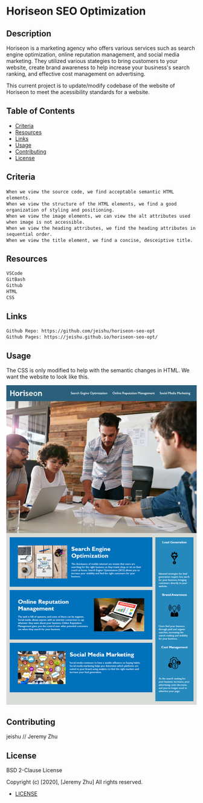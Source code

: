 # Horiseon SEO Optimization

## Description 

Horiseon is a marketing agency who offers various services such as search engine optimization, online reputation management, and social media marketing. They utilized various stategies to bring customers to your website, create brand awareness to help increase your business's search ranking, and effective cost management on advertising.

This current project is to update/modify codebase of the website of Horiseon to meet the acessibility standards for a website. 


## Table of Contents

* [Criteria](#Criteria)
* [Resources](#Resources)
* [Links](#Links)
* [Usage](#Usage)
* [Contributing](#Contributing)
* [License](#License)


## Criteria

```
When we view the source code, we find acceptable semantic HTML elements.
When we view the structure of the HTML elements, we find a good organization of styling and positioning.
When we view the image elements, we can view the alt attributes used when image is not accessible.
When we view the heading attributes, we find the heading attributes in sequential order.
When we view the title element, we find a concise, desceiptive title.

```

## Resources
```
VSCode
GitBash
Github
HTML
CSS
```

## Links
```
Github Repo: https://github.com/jeishu/horiseon-seo-opt
Github Pages: https://jeishu.github.io/horiseon-seo-opt/
```

## Usage 

The CSS is only modified to help with the semantic changes in HTML. We want the website to look like this.

![demo](./Assets/images/01-html-css-git-homework-demo.png)


## Contributing

jeishu // Jeremy Zhu



## License

BSD 2-Clause License

Copyright (c) [2020], [Jeremy Zhu]
All rights reserved.
* [LICENSE](./LICENSE.txt)
